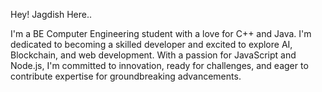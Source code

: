 Hey! Jagdish Here..

I'm a BE Computer Engineering student with a love for C++ and Java. I'm dedicated to becoming a skilled
developer and excited to explore AI, Blockchain, and web development. With a passion for JavaScript and
Node.js, I'm committed to innovation, ready for challenges, and eager to contribute expertise for
groundbreaking advancements.

